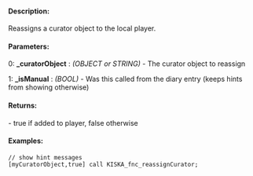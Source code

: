 #### Description:
Reassigns a curator object to the local player.

#### Parameters:
0: **_curatorObject** : *(OBJECT or STRING)* - The curator object to reassign

1: **_isManual** : *(BOOL)* - Was this called from the diary entry (keeps hints from showing otherwise)

#### Returns:
<BOOL> - true if added to player, false otherwise

#### Examples:
```sqf
// show hint messages
[myCuratorObject,true] call KISKA_fnc_reassignCurator;
```

